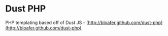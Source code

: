 # Dust PHP

PHP templating based off of Dust JS - [http://bloafer.github.com/dust-php](http://bloafer.github.com/dust-php)